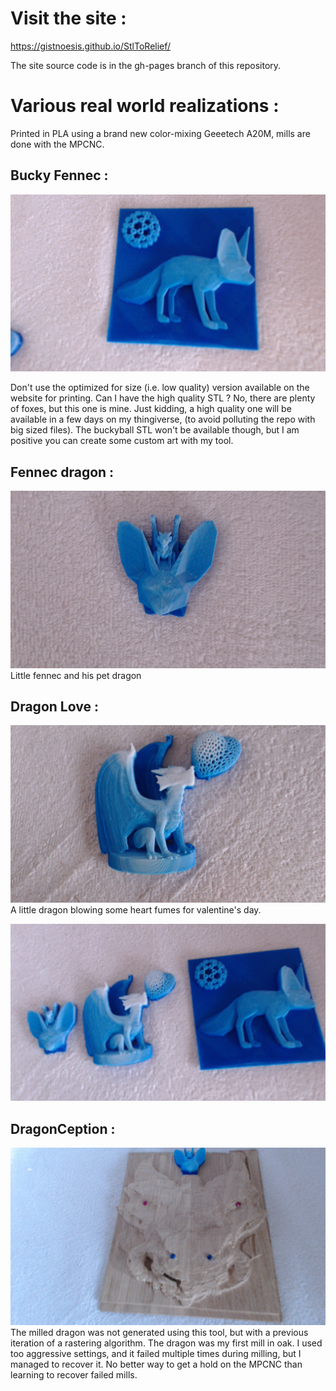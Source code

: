 # Visit the site : 

https://gistnoesis.github.io/StlToRelief/

The site source code is in the gh-pages branch of this repository.

# Various real world realizations :

Printed in PLA using a brand new color-mixing Geeetech A20M, mills are done with the MPCNC.

## Bucky Fennec :
![Bucky Fennec](https://raw.githubusercontent.com/gistnoesis/StlToRelief/master/pictures/3d-printed-BuckyFennec.jpg)

Don't use the optimized for size (i.e. low quality) version available on the website for printing.
Can I have the high quality STL ? No, there are plenty of foxes, but this one is mine.
Just kidding, a high quality one will be available in a few days on my thingiverse, (to avoid polluting the repo with big sized files). The buckyball STL won't be available though, but I am positive you can create some custom art with my tool.

## Fennec dragon :
![Fennec dragon](https://raw.githubusercontent.com/gistnoesis/StlToRelief/master/pictures/3d-printed-fennec-dragon.jpg)
Little fennec and his pet dragon

## Dragon Love :
![dragon love](https://raw.githubusercontent.com/gistnoesis/StlToRelief/master/pictures/3d-pinted-dragon-love.jpg)
A little dragon blowing some heart fumes for valentine's day.

![Side by Side for Scale](https://raw.githubusercontent.com/gistnoesis/StlToRelief/master/pictures/sidebysideforscale.jpg)

## DragonCeption :
![dragonception](https://raw.githubusercontent.com/gistnoesis/StlToRelief/master/pictures/dragonception.jpg)
The milled dragon was not generated using this tool, but with a previous iteration of a rastering algorithm. The dragon was my first mill in oak. I used too aggressive settings, and it failed multiple times during milling, but I managed to recover it. No better way to get a hold on the MPCNC than learning to recover failed mills.
